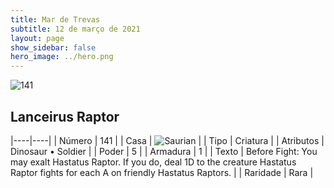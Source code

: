 ```yaml
---
title: Mar de Trevas
subtitle: 12 de março de 2021
layout: page
show_sidebar: false
hero_image: ../hero.png
---
```


![141](https://cdn.keyforgegame.com/media/card_front/pt/496_141_35M9XX59RHQ6_pt.png)

## Lanceirus Raptor

|----|----|
| Número | 141 |
| Casa | ![Saurian](https://archonarcana.com/images/thumb/9/9e/Saurian_P.png/22px-Saurian_P.png "Sauro") |
| Tipo | Criatura |
| Atributos | Dinosaur • Soldier |
| Poder | 5 |
| Armadura | 1 |
| Texto | Before Fight: You may exalt Hastatus Raptor. If you do, deal 1D to the creature Hastatus Raptor fights for each A on friendly Hastatus Raptors. |
| Raridade | Rara |
